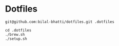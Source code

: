 # Dotfiles

```
git@github.com:bilal-bhatti/dotfiles.git .dotfiles
```

```
cd .dotfiles
./brew.sh
./setup.sh
```
